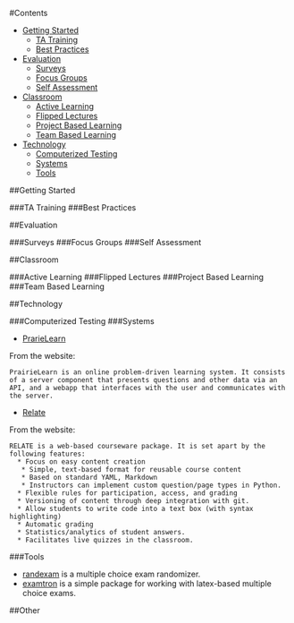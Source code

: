 #Contents
* [Getting Started](#getting-started)
  * [TA Training](#ta-training)
  * [Best Practices](#best-practices)
* [Evaluation](#evaluation)
  * [Surveys](#surveys)
  * [Focus Groups](#focus-groups)
  * [Self Assessment](#self-assessment)
* [Classroom](#classroom)
  * [Active Learning](#active-learning)
  * [Flipped Lectures](#flipped-lectures)
  * [Project Based Learning](#project-based-learning)
  * [Team Based Learning](#team-based-learning)
* [Technology](#technology)
  * [Computerized Testing](#computerized-testing)
  * [Systems](#systems)
  * [Tools](#tools)

##Getting Started

###TA Training
###Best Practices

##Evaluation

###Surveys
###Focus Groups
###Self Assessment

##Classroom

###Active Learning
###Flipped Lectures
###Project Based Learning
###Team Based Learning

##Technology

###Computerized Testing
###Systems

* [PrarieLearn](https://github.com/PrairieLearn/PrairieLearn)

From the website:
```
PrairieLearn is an online problem-driven learning system. It consists of a server component that presents questions and other data via an API, and a webapp that interfaces with the user and communicates with the server.
```

* [Relate](https://github.com/inducer/relate)

From the website:
```
RELATE is a web-based courseware package. It is set apart by the following features:
  * Focus on easy content creation
   * Simple, text-based format for reusable course content
   * Based on standard YAML, Markdown
   * Instructors can implement custom question/page types in Python.
  * Flexible rules for participation, access, and grading
  * Versioning of content through deep integration with git.
  * Allow students to write code into a text box (with syntax highlighting)
  * Automatic grading
  * Statistics/analytics of student answers.
  * Facilitates live quizzes in the classroom.
```
###Tools

* [randexam](https://github.com/mwest1066/randexam) is a multiple choice exam randomizer.
* [examtron](https://github.com/inducer/examtron) is a simple package for working with latex-based multiple choice exams.

##Other
